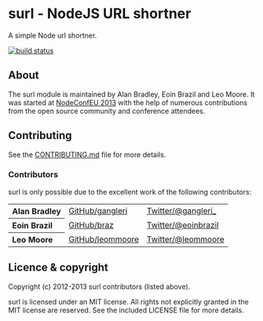 surl - NodeJS URL shortner
==========================

A simple Node url shortner.

[![build status](https://secure.travis-ci.org/gangleri/surl.png)](http://travis-ci.org/gangleri/surl)


<a name="about"></a>
About
-----

The surl module is maintained by Alan Bradley, Eoin Brazil and Leo Moore. It was started at [NodeConfEU 2013](http://nodeconf.eu) with the help of numerous contributions from the open source community and conference attendees.


<a name="contributing"></a>
Contributing
------------
See the [CONTRIBUTING.md](https://https://github.com/gangleri/surl/blob/master/CONTRIBUTING.md) file for more details.

### Contributors

surl is only possible due to the excellent work of the following contributors:

<table><tbody>
<tr><th align="left">Alan Bradley</th><td><a href="https://github.com/gangleri">GitHub/gangleri</a></td><td><a href="http://twitter.com/gangleri_">Twitter/@gangleri_</a></td></tr>
<tr><th align="left">Eoin Brazil</th><td><a href="https://github.com/braz/">GitHub/braz</a></td><td><a href="http://twitter.com/eoinbrazil">Twitter/@eoinbrazil</a></td></tr>
<tr><th align="left">Leo Moore</th><td><a href="https://github.com/leommoore">GitHub/leommoore</a></td><td><a href="http://twitter.com/leommoore">Twitter/@leommoore</a></td></tr>
</tbody></table>


<a name="licence"></a>
Licence &amp; copyright
---------------------

Copyright (c) 2012-2013 surl contributors (listed above).

surl is licensed under an MIT license. All rights not explicitly granted in the MIT license are reserved. See the included LICENSE file for more details.
